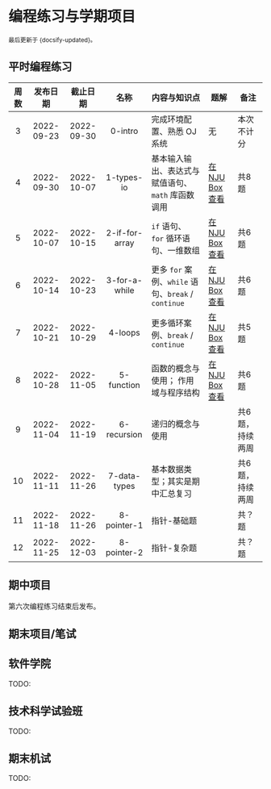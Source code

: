 # 编程练习与学期项目

<small>最后更新于 {docsify-updated}。</small>

## 平时编程练习

| 周数  |  发布日期  |  截止日期  |      名称      | 内容与知识点                                        | 题解                                                              | 备注            |
| :---: | :--------: | :--------: | :------------: | --------------------------------------------------- | ----------------------------------------------------------------- | --------------- |
|   3   | 2022-09-23 | 2022-09-30 |    0-intro     | 完成环境配置、熟悉 OJ 系统                          | 无                                                                | 本次不计分      |
|   4   | 2022-09-30 | 2022-10-07 |   1-types-io   | 基本输入输出、表达式与赋值语句、`math` 库函数调用   | [在 NJU Box 查看](https://box.nju.edu.cn/f/6346f89a1b9e4878a2b9/) | 共8题           |
|   5   | 2022-10-07 | 2022-10-15 | 2-if-for-array | `if` 语句、 `for` 循环语句、一维数组                | [在 NJU Box 查看](https://box.nju.edu.cn/f/0d2fa2cee42448aebdec/) | 共6题           |
|   6   | 2022-10-14 | 2022-10-23 | 3-for-a-while  | 更多 `for` 案例、`while` 语句、`break` / `continue` | [在 NJU Box 查看](https://box.nju.edu.cn/f/8b682e6f428e4fe692b7/) | 共6题           |
|   7   | 2022-10-21 | 2022-10-29 |    4-loops     | 更多循环案例、`break` / `continue`                  | [在 NJU Box 查看](https://box.nju.edu.cn/f/0976a060d0894efbb519/) | 共5题           |
|   8   | 2022-10-28 | 2022-11-05 |   5-function   | 函数的概念与使用； 作用域与程序结构                 | [在 NJU Box 查看](https://box.nju.edu.cn/f/c3a521f8cd664b1bb4e5/) | 共6题           |
|   9   | 2022-11-04 | 2022-11-19 |  6-recursion   | 递归的概念与使用                                    |                                                                   | 共6题，持续两周 |
|  10   | 2022-11-11 | 2022-11-26 |  7-data-types  | 基本数据类型；其实是期中汇总复习                    |                                                                   | 共6题，持续两周 |
|  11   | 2022-11-18 | 2022-11-26 |  8-pointer-1   | 指针-基础题                                         |                                                                   | 共？题          |
|  12   | 2022-11-25 | 2022-12-03 |  8-pointer-2   | 指针-复杂题                                         |                                                                   | 共？题          |

## 期中项目

第六次编程练习结束后发布。

## 期末项目/笔试

<!-- tabs:start -->
## **软件学院**

TODO:

## **技术科学试验班**

TODO:

<!-- tabs:end -->

## 期末机试

TODO: